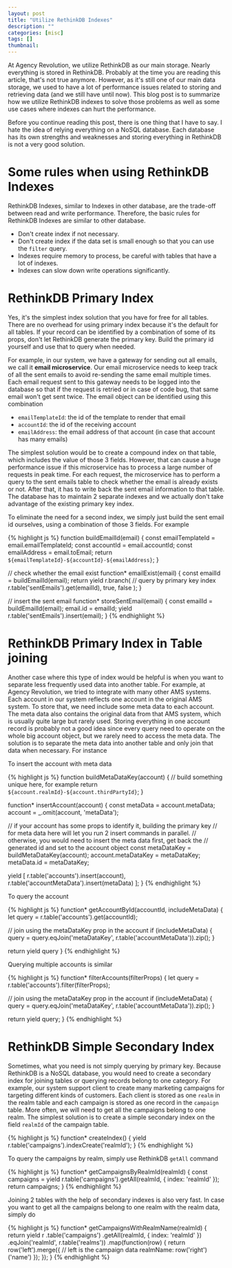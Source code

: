 ```yaml
---
layout: post
title: "Utilize RethinkDB Indexes"
description: ""
categories: [misc]
tags: []
thumbnail:
---
```


At Agency Revolution, we utilize RethinkDB as our main storage. Nearly everything is stored in
RethinkDB. Probably at the time you are reading this article, that's not true anymore. However, as
it's still one of our main data storage, we used to have a lot of performance issues related to
storing and retrieving data (and we still have until now). This blog post is to summarize how we
utilize RethinkDB indexes to solve those problems as well as some use cases where indexes can hurt
the performance.

Before you continue reading this post, there is one thing that I have to say. I hate the idea of
relying everything on a NoSQL database. Each database has its own strengths and weaknesses and
storing everything in RethinkDB is not a very good solution.

# Some rules when using RethinkDB Indexes

RethinkDB Indexes, similar to Indexes in other database, are the trade-off between read and write
performance. Therefore, the basic rules for RethinkDB Indexes are similar to other database.

- Don't create index if not necessary.
- Don't create index if the data set is small enough so that you can use the `filter` query.
- Indexes require memory to process, be careful with tables that have a lot of indexes.
- Indexes can slow down write operations significantly.

# RethinkDB Primary Index

Yes, it's the simplest index solution that you have for free for all tables. There are no overhead
for using primary index because it's the default for all tables. If your record can be identified by a
combination of some of its props, don't let RethinkDB generate the primary key.
Build the primary id yourself and use that to query when needed.

For example, in our system, we have a gateway for sending out all emails, we call it
**email microservice**.
Our email microservice needs to keep track of all the sent emails to avoid re-sending the same email
multiple times. Each email request sent to this gateway needs to be logged into
the database so that if the request is retried or in case of code bug, that same
email won't get sent twice. The email object can be identified using this
combination

- `emailTemplateId`: the id of the template to render that email
- `accountId`: the id of the receiving account
- `emailAddress`: the email address of that account (in case that account has many emails)

The simplest solution would be to create a compound index on that table, which
includes the value of those 3 fields.
However, that can cause a huge performance issue if
this microservice has to process a large number of requests in peak time.
For each request, the microservice has to perform a query to the sent emails
table to check whether the email is already exists or not. After that, it has to
write back the sent email information to that table. The database has to
maintain 2 separate indexes and we actually don't take advantage of the existing
primary key index.

To eliminate the need for a second index, we simply just build the sent email id
ourselves, using a combination of those 3 fields. For example

{% highlight js %}
function buildEmailId(email) {
  const emailTemplateId = email.emailTemplateId;
  const accountId = email.accountId;
  const emailAddress = email.toEmail;
  return `${emailTemplateId}-${accountId}-${emailAddress}`;
}

// check whether the email exist
function* emailExist(email) {
  const emailId = buildEmailId(email);
  return yield r.branch(
    // query by primary key index
    r.table('sentEmails').get(emailId),
    true,
    false
  );
}

// insert the sent email
function* storeSentEmail(email) {
  const emailId = buildEmailId(email);
  email.id = emailId;
  yield r.table('sentEmails').insert(email);
}
{% endhighlight %}

# RethinkDB Primary Index in Table joining

Another case where this type of index would be helpful is when you want to separate less frequently
used data into another table. For example, at Agency Revolution, we tried to integrate with many other
AMS systems. Each account in our system reflects one account in the original AMS system. To store
that, we need include some meta data to each account. The meta data also contains the original data
from that AMS system, which is usually quite large but rarely used. Storing everything in one
account record is probably not a good idea since every query need to operate on the whole big
account object, but we rarely need to access the meta data. The solution is to separate the meta
data into another table and only join that data when necessary. For instance

To insert the account with meta data

{% highlight js %}
function buildMetaDataKey(account) {
  // build something unique here, for example
  return `${account.realmId}-${account.thirdPartyId}`;
}

function* insertAccount(account) {
  const metaData = account.metaData;
  account = _.omit(account, 'metaData');

  // if your account has some props to identify it, building the primary key
  // for meta data here will let you run 2 insert commands in parallel.
  // otherwise, you would need to insert the meta data first, get back the
  // generated id and set to the account object
  const metaDataKey = buildMetaDataKey(account);
  account.metaDataKey = metaDataKey;
  metaData.id = metaDataKey;

  yield [
    r.table('accounts').insert(account),
    r.table('accountMetaData').insert(metaData)
  ];
}
{% endhighlight %}

To query the account

{% highlight js %}
function* getAccountById(accountId, includeMetaData) {
  let query = r.table('accounts').get(accountId);

  // join using the metaDataKey prop in the account
  if (includeMetaData) {
    query = query.eqJoin('metaDataKey', r.table('accountMetaData')).zip();
  }

  return yield query
}
{% endhighlight %}

Querying multiple accounts is similar

{% highlight js %}
function* filterAccounts(filterProps) {
  let query = r.table('accounts').filter(filterProps);

  // join using the metaDataKey prop in the account
  if (includeMetaData) {
    query = query.eqJoin('metaDataKey', r.table('accountMetaData')).zip();
  }

  return yield query;
}
{% endhighlight %}

# RethinkDB Simple Secondary Index

Sometimes, what you need is not simply querying by primary key. Because RethinkDB is a NoSQL database,
you would need to create a secondary index for joining tables or querying records belong to
one category. For example, our system support client to create many marketing campaigns for targeting
different kinds of customers. Each client is stored as one `realm` in the realm table and each
campaign is stored as one record in the `campaign` table. More often, we will need to get all the
campaigns belong to one realm. The simplest solution is to create a simple secondary index on the
field `realmId` of the campaign table.

{% highlight js %}
function* createIndex() {
  yield r.table('campaigns').indexCreate('realmId');
}
{% endhighlight %}

To query the campaigns by realm, simply use RethinkDB `getAll` command

{% highlight js %}
function* getCampaignsByRealmId(realmId) {
  const campaigns = yield r.table('campaigns').getAll(realmId, { index: 'realmId' });
  return campaigns;
}
{% endhighlight %}

Joining 2 tables with the help of secondary indexes is also very fast. In case you
want to get all the campaigns belong to one realm with the realm data, simply do

{% highlight js %}
function* getCampaignsWithRealmName(realmId) {
  return yield r
    .table('campaigns')
    .getAll(realmId, { index: 'realmId' })
    .eqJoin('realmId', r.table('realms'))
    .map(function(row) {
      return row('left').merge({ // left is the campaign data
        realmName: row('right')('name')
      });
    });
}
{% endhighlight %}
